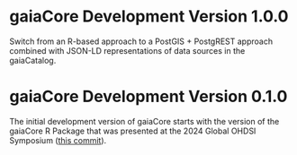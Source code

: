 # gaiaCore Development Version 1.0.0

Switch from an R-based approach to a PostGIS + PostgREST approach combined with JSON-LD representations of data sources in the gaiaCatalog.


# gaiaCore Development Version 0.1.0

The initial development version of gaiaCore starts with the version of the gaiaCore R Package that was presented at the 2024 Global OHDSI Symposium ([this commit](https://github.com/OHDSI/GIS/commit/601a1245fb33647c8b5b8101278edec8dcce5323)).
